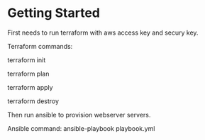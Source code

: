 # Getting Started

First needs to run terraform with aws access key and secury key.

Terraform commands:

terraform init

terraform plan

terraform apply

terraform destroy

Then run ansible to provision webserver servers.

Ansible command: ansible-playbook playbook.yml
